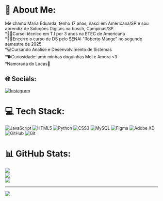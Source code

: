 # 💫 About Me:
Me chamo Maria Eduarda, tenho 17 anos, nasci em Americana/SP e sou aprendiz de Soluções Digitais na bosch, Campinas/SP.<br>°👩‍🎓Cursei técnico em T.I por 3 anos na ETEC de Americana<br>°👩‍💻Encerro o curso de DS pelo SENAI "Roberto Mange" no segundo semestre de 2025.<br>°💻Cursando Analise e Desenvolvimento de Sistemas <br>°🐕Curiosidade: amo minhas doguinhas Mel e Amora <3<br>°Namorada do Lucas💍


## 🌐 Socials:
[![Instagram](https://img.shields.io/badge/Instagram-%23E4405F.svg?logo=Instagram&logoColor=white)](https://instagram.com/Mariavcsl) 

# 💻 Tech Stack:
![JavaScript](https://img.shields.io/badge/javascript-%23323330.svg?style=for-the-badge&logo=javascript&logoColor=%23F7DF1E) ![HTML5](https://img.shields.io/badge/html5-%23E34F26.svg?style=for-the-badge&logo=html5&logoColor=white) ![Python](https://img.shields.io/badge/python-3670A0?style=for-the-badge&logo=python&logoColor=ffdd54) ![CSS3](https://img.shields.io/badge/css3-%231572B6.svg?style=for-the-badge&logo=css3&logoColor=white) ![MySQL](https://img.shields.io/badge/mysql-4479A1.svg?style=for-the-badge&logo=mysql&logoColor=white) ![Figma](https://img.shields.io/badge/figma-%23F24E1E.svg?style=for-the-badge&logo=figma&logoColor=white) ![Adobe XD](https://img.shields.io/badge/Adobe%20XD-470137?style=for-the-badge&logo=Adobe%20XD&logoColor=#FF61F6)  ![GitHub](https://img.shields.io/badge/github-%23121011.svg?style=for-the-badge&logo=github&logoColor=white) ![Git](https://img.shields.io/badge/git-%23F05033.svg?style=for-the-badge&logo=git&logoColor=white) 
# 📊 GitHub Stats:
![](https://github-readme-stats.vercel.app/api?username=mariavcsl&theme=dark&hide_border=false&include_all_commits=false&count_private=false)<br/>
![](https://github-readme-streak-stats.herokuapp.com/?user=mariavcsl&theme=dark&hide_border=false)<br/>
![](https://github-readme-stats.vercel.app/api/top-langs/?username=mariavcsl&theme=dark&hide_border=false&include_all_commits=false&count_private=false&layout=compact)

---
[![](https://visitcount.itsvg.in/api?id=mariavcsl&icon=0&color=0)](https://visitcount.itsvg.in)

<!-- Proudly created with GPRM ( https://gprm.itsvg.in ) -->
